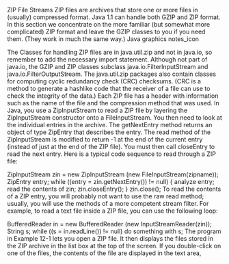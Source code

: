 ZIP File Streams
ZIP files are archives that store one or more files in (usually) compressed format.
 Java 1.1 can handle both GZIP and ZIP format.
In this section we concentrate on the more familiar (but somewhat more complicated) 
ZIP format and leave the GZIP classes to you if you need them. (They work in much the same way.)
Java graphics notes_icon

The Classes for handling ZIP files are in java.util.zip and not in java.io, 
so remember to add the necessary import statement. Although not part of java.io,
 the GZIP and ZIP classes subclass java.io.FilterInputStream and java.io.FilterOutputStream.
 The java.util.zip packages also contain classes for computing cyclic redundancy check (CRC) checksums.
 (CRC is a method to generate a hashlike code that the receiver of a file can use to check the integrity of the data.)
Each ZIP file has a header with information such as the name of the file and the compression method that was used. 
In Java, you use a ZipInputStream to read a ZIP file by layering the ZipInputStream constructor onto a FileInputStream.
 You then need to look at the individual entries in the archive.
 The getNextEntry method returns an object of type ZipEntry that describes the entry.
 The read method of the ZipInputStream is modified to return -1 at the end of the current entry
 (instead of just at the end of the ZIP file). You must then call closeEntry to read the next entry.
 Here is a typical code sequence to read through a ZIP file:

ZipInputStream zin = new ZipInputStream
 (new FileInputStream(zipname));
ZipEntry entry;
while ((entry = zin.getNextEntry()) != null)
{
 analyze entry;
 read the contents of zin;
 zin.closeEntry();
}
zin.close();
To read the contents of a ZIP entry, you will probably not want to use the raw read method;
 usually, you will use the methods of a more competent stream filter.
 For example, to read a text file inside a ZIP file, you can use the following loop:

BufferedReader in = new BufferedReader
 (new InputStreamReader(zin));
String s;
while ((s = in.readLine()) != null)
 do something with s;
The program in Example 12-1 lets you open a ZIP file.
 It then displays the files stored in the ZIP archive in the list box at the top of the screen.
 If you double-click on one of the files, the contents of the file are displayed in the text area, 
